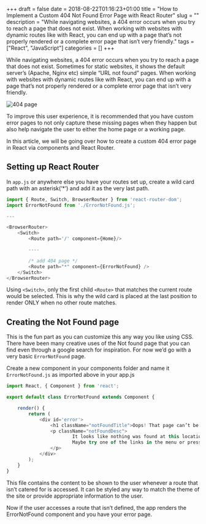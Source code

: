 +++
draft = false
date = 2018-08-22T01:16:23+01:00
title = "How to Implement a Custom 404 Not Found Error Page with React Router"
slug = ""
description = "While navigating websites, a 404 error occurs when you try to reach a page that does not exist. When working with websites with dynamic routes like with React, you can end up with a page that’s not properly rendered or a complete error page that isn’t very friendly."
tags = ["React", "JavaScript"]
categories = []
+++


While navigating websites, a 404 error occurs when you try to reach a page that does not exist. Sometimes for static websites, it shows the default server’s (Apache, Nginx etc) simple “URL not found” pages. When working with websites with dynamic routes like with React, you can end up with a page that’s not properly rendered or a complete error page that isn’t very friendly.

![404 page](http://res.cloudinary.com/acekyd/image/upload/v1534896949/404-page_ipop2d.png)

To improve this user experience, it is recommended that you have custom error pages to not only capture these missing pages when they happen but also help navigate the user to either the home page or a working page.

In this article, we will be going over how to create a custom 404 error page in React via components and React Router.

## Setting up React Router

In `app.js` or anywhere else you have your routes set up, create a wild card path with an asterisk(‘*’) and add it as the very last path.

```js
import { Route, Switch, BrowserRouter } from 'react-router-dom';
import ErrorNotFound from './ErrorNotFound.js';

---

<BrowserRouter>
    <Switch>
        <Route path='/' component={Home}/>

        ----

        /* add 404 page */
        <Route path="*" component={ErrorNotFound} />
    </Switch>
</BrowserRouter>
```



Using `<Switch>`, only the first child `<Route>` that matches the current route would be selected. This is why the wild card is placed at the last position to render ONLY when no other route matches.

## Creating the Not Found page

This is the fun part as you can customize this any way you like using CSS. There have been many creative uses of the Not found page that you can find even through a google search for inspiration. For now we’d go with a very basic `ErrorNotFound` page.

Create a new component in your components folder and name it `ErrorNotFound.js` as imported above in your app.js

```js
import React, { Component } from 'react';

export default class ErrorNotFound extends Component {

    render() {
        return (
            <div id='error'>
                <h1 className="notFoundTitle">Oops! That page can’t be found.</h1>
                <p className="notFoundDesc">
                        It looks like nothing was found at this location.
                        Maybe try one of the links in the menu or press back to go to the previous page.
                </p>
            </div>
        );
    }
}

```

This file contains the content to be shown to the user whenever a route that isn’t catered for is accessed. It can be styled any way to match the theme of the site or provide appropriate information to the user.

Now if the user accesses a route that isn’t defined, the app renders the ErrorNotFound component and you have your error page.